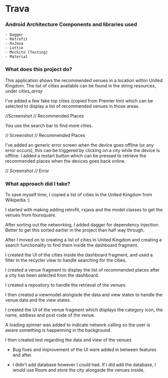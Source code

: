 # Trava

 ### Android Architecture Components and libraries used

```
- Dagger
- Retrofit
- RxJava 
- Lottie
- Mockito (Testing)
- Material
```

### What does this project do?

This application shows the recommended venues in a location within United Kingdom. The list of cities available can be found in the string resources, under *cities_array* 

I've added a few fake top cities (copied from Premier Inn) which can be selected to display a list of recommended venues in those areas.

//Screenshot  // Recommended Places

You use the search bar to find more cities.

// Screenshot // Recommended Places

I've added an generic error screen when the device goes offline (or any error occurs), this can be triggered by clicking on a city while the device is offline. I added a restart button which can be pressed to retrieve the recommended places when the devices goes back online.

// Screenshot // Error

### What approach did I take?

To save myself time, I copied a list of cities in the United Kingdom from Wikipedia :)

I started with making adding retrofit, rxjava and the model classes to get the venues from foursquare.

After sorting out the networking, I added dagger for dependency injection. Better to get this sorted earlier in the project than half way through.

After I moved on to creating a list of cities in United Kingdom and creating a search functionality to find them inside the dashboard fragment. 

I created the UI of the cities inside the dashboard fragment, and used a filter in the recycler view to handle searching for the cities.

I created a venue fragment to display the list of recommended places after a city has been selected from the dashboard.

I created a repository to handle the retrieval of the venues.

I then created a viewmodel alongisde the data and view states to handle the venue data and the view states.

I created the UI of the venue fragment which displays the category icon, the name, address and post code of the venue.

A loading spinner was added to indicate network calling so the user is aware something is happenning in the background.

I then created test regarding the data and view of the venues

- Bug fixes and improvement of the UI were added in between features and after.

- I didn't add database however I could had.
If I did add the database, I would use Room and store the city alongside the venues inside. 
